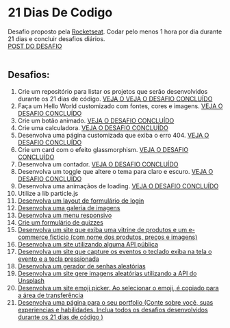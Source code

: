 # 21 Dias De Codigo
Desafio proposto pela [Rocketseat](http://rocketseat.com.br). Codar pelo menos 1 hora por dia durante 21 dias e concluir desafios diários.
<br>
[POST DO DESAFIO](https://www.instagram.com/p/ChTBg1BpLGU/)
<br>
<br>
## Desafios:
<ol>
<li>Crie um repositório para listar os projetos que serão desenvolvidos durante os 21 dias de código. <a href="https://github.com/jakeliny/21-dias-de-codigo-rocketseat">VEJA O VEJA O DESAFIO CONCLUÍDO</a></li>
<li> Faça um Hello World customizado com fontes, cores e imagens. <a href="https://jakeliny.github.io/21-dias-de-codigo-rocketseat/Desafio-2/">VEJA O DESAFIO CONCLUÍDO</a></li>
<li>Crie um botão animado. <a href="https://jakeliny.github.io/21-dias-de-codigo-rocketseat/Desafio-3/">VEJA O DESAFIO CONCLUÍDO</a></li>
<li>Crie uma calculadora. <a href="https://jakeliny.github.io/21-dias-de-codigo-rocketseat/Desafio-4/">VEJA O DESAFIO CONCLUÍDO</a></li>
<li>Desenvolva uma página customizada que exiba o erro 404. <a href="https://jakeliny.github.io/21-dias-de-codigo-rocketseat/Desafio-5/">VEJA O DESAFIO CONCLUÍDO</a></li>
<li>Crie um card com o efeito glassmorphism. <a href="https://jakeliny.github.io/21-dias-de-codigo-rocketseat/Desafio-6/">VEJA O DESAFIO CONCLUÍDO</a></li>
<li>Desenvolva um contador. <a href="https://jakeliny.github.io/21-dias-de-codigo-rocketseat/Desafio-7/">VEJA O DESAFIO CONCLUÍDO</a></li>
<li>Desenvolva um toggle que altere o tema para claro e escuro. <a href="https://jakeliny.github.io/21-dias-de-codigo-rocketseat/Desafio-8/">VEJA O DESAFIO CONCLUÍDO</a></li>
<li>Desenvolva uma animaçãos de loading. <a href="https://jakeliny.github.io/21-dias-de-codigo-rocketseat/Desafio-9/">VEJA O DESAFIO CONCLUÍDO</a></li>
<li>Utilize a lib particle.js <a href="https://jakeliny.github.io/21-dias-de-codigo-rocketseat/Desafio-10/"></li>
<li>Desenvolva um layout de formulário de login</li>
<li>Desenvolva uma galeria de imagens</li>
<li>Desenvolva um menu responsivo</li>
<li>Crie um formulário de quizzes</li>
<li>Desenvolva um site que exiba uma vitrine de produtos e um e-commerce ficticio (com nome dos produtos, preços e imagens)</li>
<li>Desenvolva um site utilizando alguma API pública</li>
<li>Desenvolva um site que capture os eventos o teclado  exiba na tela o evento e a tecla pressionada</li>
<li>Desenvolva um gerador de senhas aleatórias </li>
<li>Desenvolva um site gere imagens aleatórias utilizando a API do Unsplash</li>
<li>Desenvolva um site  emoji picker. Ao selecionar o emoji, é copiado para a área de transferência</li>
<li>Desenvolva uma página para o seu portfolio (Conte sobre você, suas experiencias e habilidades. Inclua todos os desafios desenvolvidos durante os 21 dias de código )</li>
</ol>